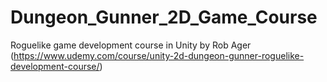 # Dungeon_Gunner_2D_Game_Course
Roguelike game development course in Unity by Rob Ager (https://www.udemy.com/course/unity-2d-dungeon-gunner-roguelike-development-course/)
